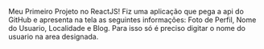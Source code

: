 Meu Primeiro Projeto no ReactJS!
Fiz uma aplicação que pega a api do GitHub e apresenta na tela as seguintes informações: Foto de Perfil, Nome do Usuario, Localidade e Blog.
Para isso só é preciso digitar o nome do usuario na area designada.
